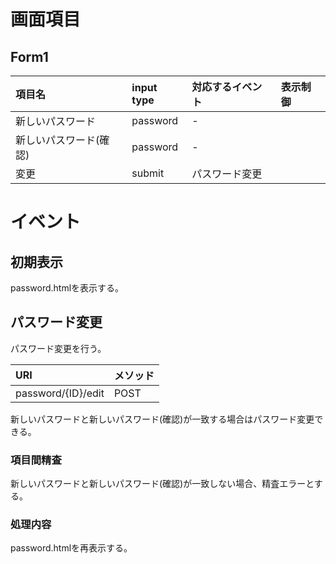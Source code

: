 # 画面項目

## Form1

|項目名|input type|対応するイベント|表示制御|
|:-----|:---------|:---------------|:-------|
|新しいパスワード|password|-||
|新しいパスワード(確認)|password|-||
|変更|submit|パスワード変更||

# イベント

## 初期表示

password.htmlを表示する。


## パスワード変更
パスワード変更を行う。


| URI | メソッド |
|:----|:-------|
| password/{ID}/edit | POST |


新しいパスワードと新しいパスワード(確認)が一致する場合はパスワード変更できる。



### 項目間精査

新しいパスワードと新しいパスワード(確認)が一致しない場合、精査エラーとする。

### 処理内容

password.htmlを再表示する。

